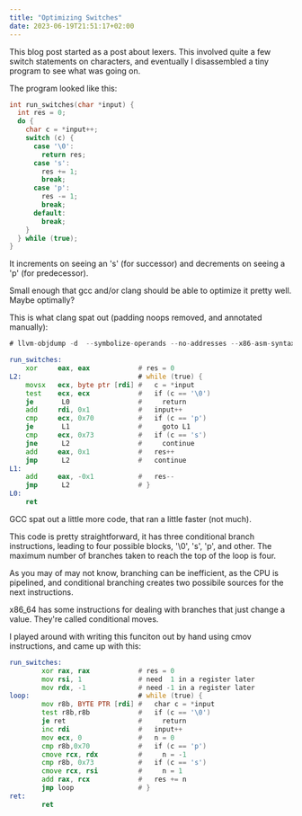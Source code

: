 ```yaml
---
title: "Optimizing Switches"
date: 2023-06-19T21:51:17+02:00
---
```


This blog post started as a post about lexers. This involved quite a few
switch statements on characters, and eventually I disassembled a tiny
program to see what was going on.

The program looked like this:

```c
int run_switches(char *input) {
  int res = 0;
  do {
    char c = *input++;
    switch (c) {
      case '\0':
        return res;
      case 's':
        res += 1;
        break;
      case 'p':
        res -= 1;
        break;
      default:
        break;
    }
  } while (true);
}
```

It increments on seeing an 's' (for successor) and decrements on seeing a 'p' (for predecessor).

Small enough that gcc and/or clang should be able to optimize it pretty well. Maybe
optimally?

This is what clang spat out (padding noops removed, and annotated manually):


```asm
# llvm-objdump -d  --symbolize-operands --no-addresses --x86-asm-syntax=intel --no-show-raw-insn

run_switches:
    xor     eax, eax            # res = 0
L2:                             # while (true) {
    movsx   ecx, byte ptr [rdi] #   c = *input
    test    ecx, ecx            #   if (c == '\0')
    je       L0                 #     return
    add     rdi, 0x1            #   input++
    cmp     ecx, 0x70           #   if (c == 'p')
    je       L1                 #     goto L1
    cmp     ecx, 0x73           #   if (c == 's')
    jne      L2                 #     continue
    add     eax, 0x1            #   res++
    jmp      L2                 #   continue
L1:
    add     eax, -0x1           #   res--
    jmp      L2                 # }
L0:
    ret
```

GCC spat out a little more code, that ran a little faster (not much).

This code is pretty straightforward, it has three conditional branch
instructions, leading to four possible blocks, '\0', 's', 'p', and
other. The maximum number of branches taken to reach the top of the
loop is four.

As you may of may not know, branching can be inefficient, as the CPU
is pipelined, and conditional branching creates two possibile sources
for the next instructions.

x86_64 has some instructions for dealing with branches that just change
a value. They're called conditional moves.

I played around with writing this funciton out by hand using cmov
instructions, and came up with this:

```asm
run_switches:
        xor rax, rax            # res = 0
        mov rsi, 1              # need  1 in a register later
        mov rdx, -1             # need -1 in a register later
loop:                           # while (true) {
        mov r8b, BYTE PTR [rdi] #   char c = *input
        test r8b,r8b            #   if (c == '\0')
        je ret                  #     return
        inc rdi                 #   input++
        mov ecx, 0              #   n = 0
        cmp r8b,0x70            #   if (c == 'p')
        cmove rcx, rdx          #     n = -1
        cmp r8b, 0x73           #   if (c == 's')
        cmove rcx, rsi          #     n = 1
        add rax, rcx            #   res += n
        jmp loop                # }
ret:
        ret
```

